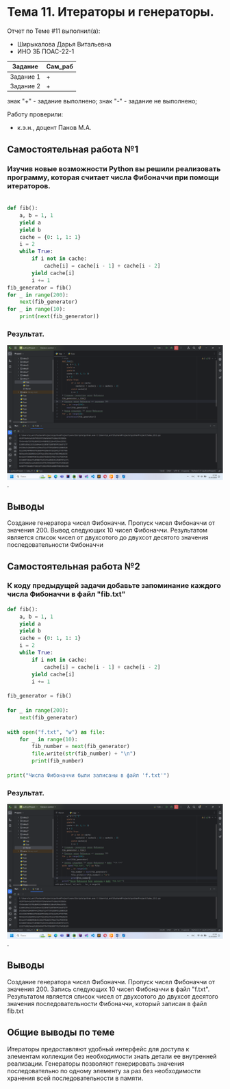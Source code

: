 # Тема 11. Итераторы и генераторы.
Отчет по Теме #11 выполнил(а):
- Ширыкалова Дарья Витальевна
- ИНО ЗБ ПОАС-22-1

| Задание |  Сам_раб |
| ------ |  ------ |
| Задание 1 | + |
| Задание 2 | + |


знак "+" - задание выполнено; знак "-" - задание не выполнено;

Работу проверили:
- к.э.н., доцент Панов М.А.

## Самостоятельная работа №1
### Изучив новые возможности Python вы решили реализовать программу, которая считает числа Фибоначчи при помощи итераторов.

```python

def fib():
    a, b = 1, 1
    yield a
    yield b
    cache = {0: 1, 1: 1}
    i = 2
    while True:
        if i not in cache:
            cache[i] = cache[i - 1] + cache[i - 2]
        yield cache[i]
        i += 1
fib_generator = fib()
for _ in range(200):
    next(fib_generator)
for _ in range(10):
    print(next(fib_generator))

```
### Результат.
![Меню](https://github.com/Dar13lol/Software_Engineering/blob/Laba_11/png_11/1.png).


## Выводы

Создание генератора чисел Фибоначчи. Пропуск чисел Фибоначчи от значения 200. Вывод следующих 10 чисел Фибоначчи. Результатом является список чисел от двухсотого до двухсот десятого значения последовательности Фибоначчи

## Самостоятельная работа №2
### К коду предыдущей задачи добавьте запоминание каждого числа Фибоначчи в файл "fib.txt"

```python
def fib():
    a, b = 1, 1
    yield a
    yield b
    cache = {0: 1, 1: 1}
    i = 2
    while True:
        if i not in cache:
            cache[i] = cache[i - 1] + cache[i - 2]
        yield cache[i]
        i += 1

fib_generator = fib()

for _ in range(200):
    next(fib_generator)

with open("f.txt", "w") as file:
    for _ in range(10):
        fib_number = next(fib_generator)
        file.write(str(fib_number) + "\n")
        print(fib_number)

print("Числа Фибоначчи были записаны в файл 'f.txt'")


```
### Результат.
![Меню](https://github.com/Dar13lol/Software_Engineering/blob/Laba_11/png_11/2.png).


## Выводы
Создание генератора чисел Фибоначчи. Пропуск чисел Фибоначчи от значения 200. Запись следующих 10 чисел Фибоначчи в файл "f.txt". Результатом является список чисел от двухсотого до двухсот десятого значения последовательности Фибоначчи, который записан в файл fib.txt

## Общие выводы по теме
Итераторы предоставляют удобный интерфейс для доступа к элементам коллекции без необходимости знать детали ее внутренней реализации. Генераторы позволяют генерировать значения последовательно по одному элементу за раз без необходимости хранения всей последовательности в памяти. 
